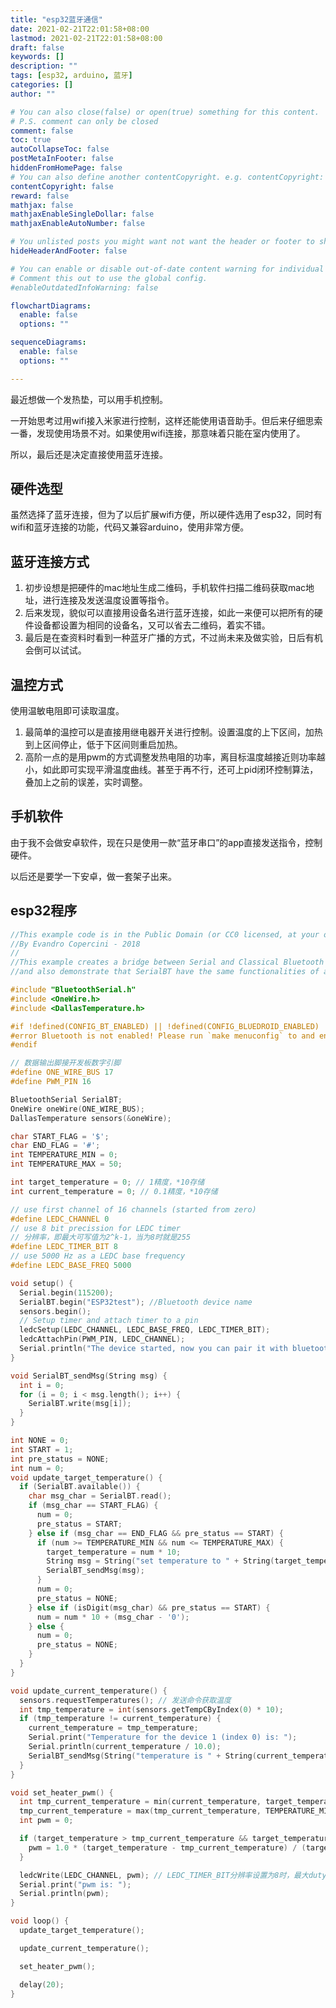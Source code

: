 ```yaml
---
title: "esp32蓝牙通信"
date: 2021-02-21T22:01:58+08:00
lastmod: 2021-02-21T22:01:58+08:00
draft: false
keywords: []
description: ""
tags: [esp32, arduino, 蓝牙]
categories: []
author: ""

# You can also close(false) or open(true) something for this content.
# P.S. comment can only be closed
comment: false
toc: true
autoCollapseToc: false
postMetaInFooter: false
hiddenFromHomePage: false
# You can also define another contentCopyright. e.g. contentCopyright: "This is another copyright."
contentCopyright: false
reward: false
mathjax: false
mathjaxEnableSingleDollar: false
mathjaxEnableAutoNumber: false

# You unlisted posts you might want not want the header or footer to show
hideHeaderAndFooter: false

# You can enable or disable out-of-date content warning for individual post.
# Comment this out to use the global config.
#enableOutdatedInfoWarning: false

flowchartDiagrams:
  enable: false
  options: ""

sequenceDiagrams: 
  enable: false
  options: ""

---
```

最近想做一个发热垫，可以用手机控制。

一开始思考过用wifi接入米家进行控制，这样还能使用语音助手。但后来仔细思索一番，发现使用场景不对。如果使用wifi连接，那意味着只能在室内使用了。

所以，最后还是决定直接使用蓝牙连接。

## 硬件选型

虽然选择了蓝牙连接，但为了以后扩展wifi方便，所以硬件选用了esp32，同时有wifi和蓝牙连接的功能，代码又兼容arduino，使用非常方便。

## 蓝牙连接方式

1. 初步设想是把硬件的mac地址生成二维码，手机软件扫描二维码获取mac地址，进行连接及发送温度设置等指令。
2. 后来发现，貌似可以直接用设备名进行蓝牙连接，如此一来便可以把所有的硬件设备都设置为相同的设备名，又可以省去二维码，着实不错。
3. 最后是在查资料时看到一种蓝牙广播的方式，不过尚未来及做实验，日后有机会倒可以试试。

## 温控方式

使用温敏电阻即可读取温度。

1. 最简单的温控可以是直接用继电器开关进行控制。设置温度的上下区间，加热到上区间停止，低于下区间则重启加热。
2. 高阶一点的是用pwm的方式调整发热电阻的功率，离目标温度越接近则功率越小，如此即可实现平滑温度曲线。甚至于再不行，还可上pid闭环控制算法，叠加上之前的误差，实时调整。

## 手机软件

由于我不会做安卓软件，现在只是使用一款“蓝牙串口”的app直接发送指令，控制硬件。

以后还是要学一下安卓，做一套架子出来。

## esp32程序

```c
//This example code is in the Public Domain (or CC0 licensed, at your option.)
//By Evandro Copercini - 2018
//
//This example creates a bridge between Serial and Classical Bluetooth (SPP)
//and also demonstrate that SerialBT have the same functionalities of a normal Serial

#include "BluetoothSerial.h"
#include <OneWire.h>
#include <DallasTemperature.h>

#if !defined(CONFIG_BT_ENABLED) || !defined(CONFIG_BLUEDROID_ENABLED)
#error Bluetooth is not enabled! Please run `make menuconfig` to and enable it
#endif

// 数据输出脚接开发板数字引脚
#define ONE_WIRE_BUS 17
#define PWM_PIN 16

BluetoothSerial SerialBT;
OneWire oneWire(ONE_WIRE_BUS);
DallasTemperature sensors(&oneWire);

char START_FLAG = '$';
char END_FLAG = '#';
int TEMPERATURE_MIN = 0;
int TEMPERATURE_MAX = 50;

int target_temperature = 0; // 1精度，*10存储
int current_temperature = 0; // 0.1精度，*10存储

// use first channel of 16 channels (started from zero)
#define LEDC_CHANNEL 0
// use 8 bit precission for LEDC timer
// 分辨率，即最大可写值为2^k-1，当为8时就是255
#define LEDC_TIMER_BIT 8
// use 5000 Hz as a LEDC base frequency
#define LEDC_BASE_FREQ 5000

void setup() {
  Serial.begin(115200);
  SerialBT.begin("ESP32test"); //Bluetooth device name
  sensors.begin();
  // Setup timer and attach timer to a pin
  ledcSetup(LEDC_CHANNEL, LEDC_BASE_FREQ, LEDC_TIMER_BIT);
  ledcAttachPin(PWM_PIN, LEDC_CHANNEL);
  Serial.println("The device started, now you can pair it with bluetooth!");
}

void SerialBT_sendMsg(String msg) {
  int i = 0;
  for (i = 0; i < msg.length(); i++) {
    SerialBT.write(msg[i]);
  }
}

int NONE = 0;
int START = 1;
int pre_status = NONE;
int num = 0;
void update_target_temperature() {
  if (SerialBT.available()) {
    char msg_char = SerialBT.read();
    if (msg_char == START_FLAG) {
      num = 0;
      pre_status = START;
    } else if (msg_char == END_FLAG && pre_status == START) {
      if (num >= TEMPERATURE_MIN && num <= TEMPERATURE_MAX) {
        target_temperature = num * 10;
        String msg = String("set temperature to " + String(target_temperature / 10.0) + "\n");
        SerialBT_sendMsg(msg);
      }
      num = 0;
      pre_status = NONE;
    } else if (isDigit(msg_char) && pre_status == START) {
      num = num * 10 + (msg_char - '0');
    } else {
      num = 0;
      pre_status = NONE;
    }
  }
}

void update_current_temperature() {
  sensors.requestTemperatures(); // 发送命令获取温度
  int tmp_temperature = int(sensors.getTempCByIndex(0) * 10);
  if (tmp_temperature != current_temperature) {
    current_temperature = tmp_temperature;
    Serial.print("Temperature for the device 1 (index 0) is: ");
    Serial.println(current_temperature / 10.0);
    SerialBT_sendMsg(String("temperature is " + String(current_temperature / 10.0) + "\n"));
  }
}

void set_heater_pwm() {
  int tmp_current_temperature = min(current_temperature, target_temperature);
  tmp_current_temperature = max(tmp_current_temperature, TEMPERATURE_MIN);
  int pwm = 0;

  if (target_temperature > tmp_current_temperature && target_temperature > TEMPERATURE_MIN) {
    pwm = 1.0 * (target_temperature - tmp_current_temperature) / (target_temperature - TEMPERATURE_MIN) * 255;
  }

  ledcWrite(LEDC_CHANNEL, pwm); // LEDC_TIMER_BIT分辨率设置为8时，最大duty为2^8-1=255
  Serial.print("pwm is: ");
  Serial.println(pwm);
}

void loop() {
  update_target_temperature();

  update_current_temperature();

  set_heater_pwm();

  delay(20);
}
```
